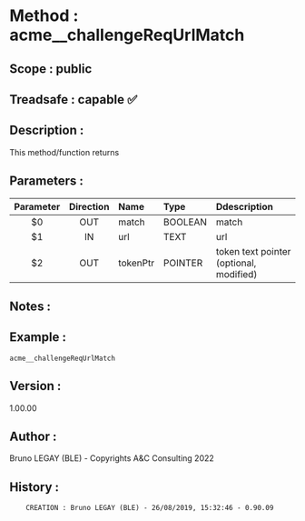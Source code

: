 ﻿# **Method :** acme__challengeReqUrlMatch
## **Scope :** public
## **Treadsafe :** capable ✅ 
## **Description :** 
This method/function returns
## **Parameters :** 
| Parameter | Direction | Name | Type | Ddescription | 
|:----:|:----:|:----|:----|:----| 
| $0 | OUT | match | BOOLEAN | match | 
| $1 | IN | url | TEXT | url | 
| $2 | OUT | tokenPtr | POINTER | token text pointer (optional, modified) | 

## **Notes :** 

## **Example :** 
```
acme__challengeReqUrlMatch
```
## **Version :** 
1.00.00
## **Author :** 
Bruno LEGAY (BLE) - Copyrights A&C Consulting 2022
## **History :** 
 
        CREATION : Bruno LEGAY (BLE) - 26/08/2019, 15:32:46 - 0.90.09
